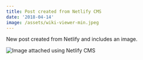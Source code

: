 ```yaml
---
title: Post created from Netlify CMS
date: '2018-04-14'
image: /assets/wiki-viewer-min.jpeg
---
```

New post created from Netlify and includes an image.

![Image attached using Netlify CMS](/assets/wiki-viewer-min.jpeg)
